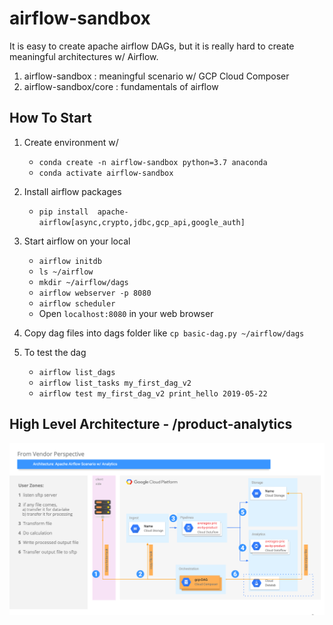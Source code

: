 # airflow-sandbox
It is easy to create apache airflow DAGs, but it is really hard to create meaningful architectures w/ Airflow.

1. airflow-sandbox :  meaningful scenario w/ GCP Cloud Composer
2. airflow-sandbox/core : fundamentals of airflow

## How To Start

1. Create environment w/ 
   - `conda create -n airflow-sandbox python=3.7 anaconda`
   - `conda activate airflow-sandbox`

2. Install airflow packages 
   - `pip install  apache-airflow[async,crypto,jdbc,gcp_api,google_auth]`

3. Start airflow on your local 
   - `airflow initdb`
   - `ls ~/airflow`
   - `mkdir ~/airflow/dags`
   - `airflow webserver -p 8080`
   - `airflow scheduler`
   - Open `localhost:8080` in your web browser
4. Copy dag files into dags folder like `cp basic-dag.py ~/airflow/dags`
5. To test the dag
   - `airflow list_dags`
   - `airflow list_tasks my_first_dag_v2`
   - `airflow test my_first_dag_v2 print_hello 2019-05-22`

## High Level Architecture - /product-analytics
   
![Image](doc/airflow-sandbox-architecture.png)